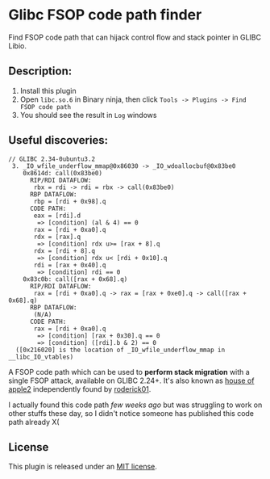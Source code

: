 # Glibc FSOP code path finder

Find FSOP code path that can hijack control flow and stack pointer in GLIBC Libio.

## Description:

1. Install this plugin
2. Open `libc.so.6` in Binary ninja, then click `Tools -> Plugins -> Find FSOP code path`
3. You should see the result in `Log` windows

## Useful discoveries:

```
// GLIBC 2.34-0ubuntu3.2
 3. _IO_wfile_underflow_mmap@0x86030 -> _IO_wdoallocbuf@0x83be0
    0x8614d: call(0x83be0)
      RIP/RDI DATAFLOW:
       rbx = rdi -> rdi = rbx -> call(0x83be0)
      RBP DATAFLOW:
       rbp = [rdi + 0x98].q
      CODE PATH:
       eax = [rdi].d
        => [condition] (al & 4) == 0
       rax = [rdi + 0xa0].q
       rdx = [rax].q
        => [condition] rdx u>= [rax + 8].q
       rdx = [rdi + 8].q
        => [condition] rdx u< [rdi + 0x10].q
       rdi = [rax + 0x40].q
        => [condition] rdi == 0
    0x83c0b: call([rax + 0x68].q)
      RIP/RDI DATAFLOW:
       rax = [rdi + 0xa0].q -> rax = [rax + 0xe0].q -> call([rax + 0x68].q)
      RBP DATAFLOW:
       (N/A)
      CODE PATH:
       rax = [rdi + 0xa0].q
        => [condition] [rax + 0x30].q == 0
        => [condition] ([rdi].b & 2) == 0
  ([0x216020] is the location of _IO_wfile_underflow_mmap in __libc_IO_vtables)
```

A FSOP code path which can be used to **perform stack migration** with a single FSOP attack, available on GLIBC 2.24+. It's also known as [house of apple2](https://bbs.pediy.com/thread-273832.htm) independently found by [roderick01](https://roderickchan.github.io/). 

I actually found this code path *few weeks ago* but was struggling to work on other stuffs these day, so I didn't notice someone has published this code path already X(

## License

This plugin is released under an [MIT license](./LICENSE).